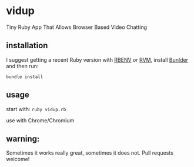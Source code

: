 vidup
=====

Tiny Ruby App That Allows Browser Based Video Chatting


installation
------------

I suggest getting a recent Ruby version with [RBENV](https://github.com/sstephenson/rbenv) or [RVM](http://rvm.io/), install [Bunlder](http://bundler.io/) and then run:

`bundle install`

usage
-----

start with: `ruby vidup.rb`

use with Chrome/Chromium

**warning:**
------------

Sometimes it works really great, sometimes it does not. Pull requests welcome!
